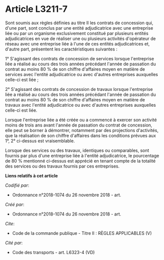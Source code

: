 # Article L3211-7

Sont soumis aux règles définies au titre II les contrats de concession qui, d'une part, sont conclus par une entité
adjudicatrice avec une entreprise liée ou par un organisme exclusivement constitué par plusieurs entités adjudicatrices en
vue de réaliser une ou plusieurs activités d'opérateur de réseau avec une entreprise liée à l'une de ces entités
adjudicatrices et, d'autre part, présentent les caractéristiques suivantes : 

1° S'agissant des contrats de concession de services lorsque l'entreprise liée a réalisé au cours des trois années précédant
l'année de passation du contrat au moins 80 % de son chiffre d'affaires moyen en matière de services avec l'entité
adjudicatrice ou avec d'autres entreprises auxquelles celle-ci est liée ; 

2° S'agissant des contrats de concession de travaux lorsque l'entreprise liée a réalisé au cours des trois années précédant
l'année de passation du contrat au moins 80 % de son chiffre d'affaires moyen en matière de travaux avec l'entité
adjudicatrice ou avec d'autres entreprises auxquelles celle-ci est liée. 

Lorsque l'entreprise liée a été créée ou a commencé à exercer son activité moins de trois ans avant l'année de passation du
contrat de concession, elle peut se borner à démontrer, notamment par des projections d'activités, que la réalisation de son
chiffre d'affaires dans les conditions prévues aux 1°, 2° ci-dessus est vraisemblable. 

Lorsque des services ou des travaux, identiques ou comparables, sont fournis par plus d'une entreprise liée à l'entité
adjudicatrice, le pourcentage de 80 % mentionné ci-dessus est apprécié en tenant compte de la totalité des services ou des
travaux fournis par ces entreprises.

**Liens relatifs à cet article**

_Codifié par_:

  - Ordonnance n°2018-1074 du 26 novembre 2018 - art.

_Créé par_:

  - Ordonnance n°2018-1074 du 26 novembre 2018 - art.

_Cite_:

  - Code de la commande publique -  Titre II : RÈGLES APPLICABLES (V)

_Cité par_:

  - Code des transports - art. L6323-4 (VD)

